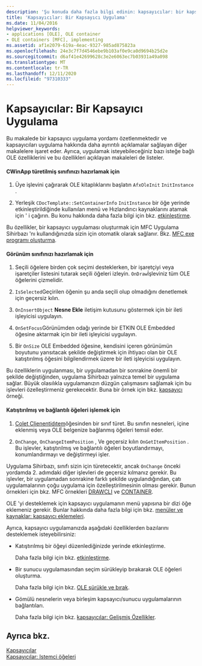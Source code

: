 ```yaml
---
description: 'Şu konuda daha fazla bilgi edinin: kapsayıcılar: bir kapsayıcı uygulama'
title: 'Kapsayıcılar: Bir Kapsayıcı Uygulama'
ms.date: 11/04/2016
helpviewer_keywords:
- applications [OLE], OLE container
- OLE containers [MFC], implementing
ms.assetid: af1e2079-619a-4eac-9327-985ad875823a
ms.openlocfilehash: 24e3c7f7d4546ebe9b103af0e9ca0d9694b25d2e
ms.sourcegitcommit: d6af41e42699628c3e2e6063ec7b03931a49a098
ms.translationtype: MT
ms.contentlocale: tr-TR
ms.lasthandoff: 12/11/2020
ms.locfileid: "97310333"
---
```

# <a name="containers-implementing-a-container"></a>Kapsayıcılar: Bir Kapsayıcı Uygulama

Bu makalede bir kapsayıcı uygulama yordamı özetlenmektedir ve kapsayıcıları uygulama hakkında daha ayrıntılı açıklamalar sağlayan diğer makalelere işaret eder. Ayrıca, uygulamak isteyebileceğiniz bazı isteğe bağlı OLE özelliklerini ve bu özellikleri açıklayan makaleleri de listeler.

#### <a name="to-prepare-your-cwinapp-derived-class"></a>CWinApp türetilmiş sınıfınızı hazırlamak için

1. Üye işlevini çağırarak OLE kitaplıklarını başlatın `AfxOleInit` `InitInstance` .

1. Yerleşik `CDocTemplate::SetContainerInfo` `InitInstance` bir öğe yerinde etkinleştirildiğinde kullanılan menü ve Hızlandırıcı kaynaklarını atamak için ' i çağırın. Bu konu hakkında daha fazla bilgi için bkz. [etkinleştirme](activation-cpp.md).

Bu özellikler, bir kapsayıcı uygulaması oluşturmak için MFC Uygulama Sihirbazı 'nı kullandığınızda sizin için otomatik olarak sağlanır. Bkz. [MFC exe programı oluşturma](reference/mfc-application-wizard.md).

#### <a name="to-prepare-your-view-class"></a>Görünüm sınıfınızı hazırlamak için

1. Seçili öğelere birden çok seçimi desteklerken, bir işaretçiyi veya işaretçiler listesini tutarak seçili öğeleri izleyin. `OnDraw`İşleviniz tüm OLE öğelerini çizmelidir.

1. `IsSelected`Geçirilen öğenin şu anda seçili olup olmadığını denetlemek için geçersiz kılın.

1. `OnInsertObject` **Nesne Ekle** iletişim kutusunu göstermek için bir ileti işleyicisi uygulayın.

1. `OnSetFocus`Görünümden odağı yerinde bir ETKIN OLE Embedded öğesine aktarmak için bir ileti işleyicisi uygulayın.

1. Bir `OnSize` OLE Embedded öğesine, kendisini içeren görünümün boyutunu yansıtacak şekilde değiştirmek için ihtiyacı olan bir OLE katıştırılmış öğesini bilgilendirmek üzere bir ileti işleyicisi uygulayın.

Bu özelliklerin uygulanması, bir uygulamadan bir sonrakine önemli bir şekilde değiştiğinden, uygulama Sihirbazı yalnızca temel bir uygulama sağlar. Büyük olasılıkla uygulamanızın düzgün çalışmasını sağlamak için bu işlevleri özelleştirmeniz gerekecektir. Buna bir örnek için bkz. [kapsayıcı](../overview/visual-cpp-samples.md) örneği.

#### <a name="to-handle-embedded-and-linked-items"></a>Katıştırılmış ve bağlantılı öğeleri işlemek için

1. [Colet Clienentidıtem](reference/coleclientitem-class.md)öğesinden bir sınıf türet. Bu sınıfın nesneleri, içine eklenmiş veya OLE belgenize bağlanmış öğeleri temsil eder.

1. `OnChange`, `OnChangeItemPosition` , Ve geçersiz kılın `OnGetItemPosition` . Bu işlevler, katıştırılmış ve bağlantılı öğeleri boyutlandırmayı, konumlandırmayı ve değiştirmeyi işler.

Uygulama Sihirbazı, sınıfı sizin için türetecektir, ancak `OnChange` önceki yordamda 2. adımdaki diğer işlevleri de geçersiz kılmanız gerekir. Bu işlevler, bir uygulamadan sonrakine farklı şekilde uygulandığından, çatı uygulamalarının çoğu uygulama için özelleştirilmesinin olması gerekir. Bunun örnekleri için bkz. MFC örnekleri [DRAWCLI](../overview/visual-cpp-samples.md) ve [CONTAINER](../overview/visual-cpp-samples.md).

OLE 'yi desteklemek için kapsayıcı uygulamanın menü yapısına bir dizi öğe eklemeniz gerekir. Bunlar hakkında daha fazla bilgi için bkz. [menüler ve kaynaklar: kapsayıcı eklemeleri](menus-and-resources-container-additions.md).

Ayrıca, kapsayıcı uygulamanızda aşağıdaki özelliklerden bazılarını desteklemek isteyebilirsiniz:

- Katıştırılmış bir öğeyi düzenlediğinizde yerinde etkinleştirme.

   Daha fazla bilgi için bkz. [etkinleştirme](activation-cpp.md).

- Bir sunucu uygulamasından seçim sürükleyip bırakarak OLE öğeleri oluşturma.

   Daha fazla bilgi için bkz. [OLE sürükle ve bırak](drag-and-drop-ole.md).

- Gömülü nesnelerin veya birleşim kapsayıcı/sunucu uygulamalarının bağlantıları.

   Daha fazla bilgi için bkz. [kapsayıcılar: Gelişmiş Özellikler](containers-advanced-features.md).

## <a name="see-also"></a>Ayrıca bkz.

[Kapsayıcılar](containers.md)<br/>
[Kapsayıcılar: Istemci öğeleri](containers-client-items.md)
